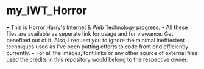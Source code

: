 # my_IWT_Horror
 • This is Horror Harry's Internet & Web Technology progress.
 • All these files are available as seperate link for usage and for viewance. Get benefited out of it. Also, I request you to ignore the minimal ineffiecient techniques used as I've been putting efforts to code front end efficiently currently.
 • For all the images, font links or any other source of external files used the credits in this repository would belong to the respective owner.
